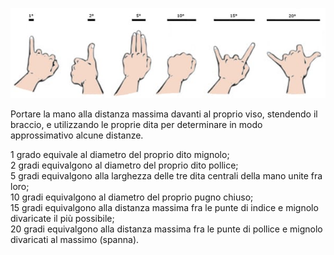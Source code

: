 
![Figura9](../../Utils/Risorse/9.png)

Portare la mano alla distanza massima davanti al proprio viso, stendendo il braccio, e utilizzando le proprie dita per determinare in modo approssimativo alcune distanze.

1 grado equivale al diametro del proprio dito mignolo;  
2 gradi equivalgono al diametro del proprio dito pollice;  
5 gradi equivalgono alla larghezza delle tre dita centrali della mano unite fra loro;  
10 gradi equivalgono al diametro del proprio pugno chiuso;  
15 gradi equivalgono alla distanza massima fra le punte di indice e mignolo divaricate il più possibile;  
20 gradi equivalgono alla distanza massima fra le punte di pollice e mignolo divaricati al massimo (spanna).